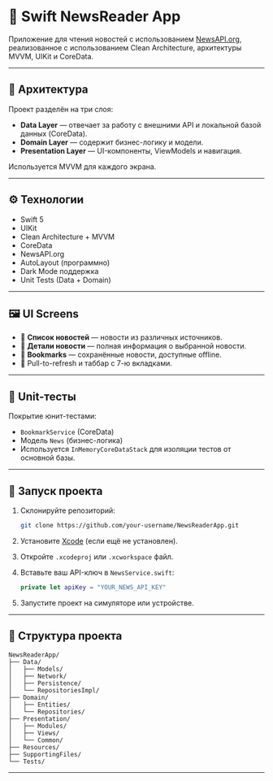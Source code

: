 # 📰 Swift NewsReader App

Приложение для чтения новостей с использованием [NewsAPI.org](https://newsapi.org/), реализованное с использованием Clean Architecture, архитектуры MVVM, UIKit и CoreData.

---

## 🧱 Архитектура

Проект разделён на три слоя:

- **Data Layer** — отвечает за работу с внешними API и локальной базой данных (CoreData).
- **Domain Layer** — содержит бизнес-логику и модели.
- **Presentation Layer** — UI-компоненты, ViewModels и навигация.

Используется MVVM для каждого экрана.

---

## ⚙️ Технологии

- Swift 5
- UIKit
- Clean Architecture + MVVM
- CoreData
- NewsAPI.org
- AutoLayout (программно)
- Dark Mode поддержка
- Unit Tests (Data + Domain)

---

## 🖼️ UI Screens

- 📰 **Список новостей** — новости из различных источников.
- 📄 **Детали новости** — полная информация о выбранной новости.
- 📌 **Bookmarks** — сохранённые новости, доступные offline.
- 🔁 Pull-to-refresh и таббар с 7-ю вкладками.

---

## 🧪 Unit-тесты

Покрытие юнит-тестами:
- `BookmarkService` (CoreData)
- Модель `News` (бизнес-логика)
- Используется `InMemoryCoreDataStack` для изоляции тестов от основной базы.

---

## 🚀 Запуск проекта

1. Склонируйте репозиторий:
    ```bash
    git clone https://github.com/your-username/NewsReaderApp.git
    ```

2. Установите [Xcode](https://developer.apple.com/xcode/) (если ещё не установлен).

3. Откройте `.xcodeproj` или `.xcworkspace` файл.

4. Вставьте ваш API-ключ в `NewsService.swift`:
    ```swift
    private let apiKey = "YOUR_NEWS_API_KEY"
    ```

5. Запустите проект на симуляторе или устройстве.

---

## 📁 Структура проекта

```
NewsReaderApp/
├── Data/
│   ├── Models/
│   ├── Network/
│   ├── Persistence/
│   └── RepositoriesImpl/
├── Domain/
│   ├── Entities/
│   └── Repositories/
├── Presentation/
│   ├── Modules/
│   ├── Views/
│   └── Common/
├── Resources/
├── SupportingFiles/
└── Tests/
```

---
